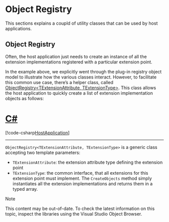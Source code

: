 Object Registry
=====
This sections explains a coupld of utility classes that can be used by host applications.


Object Registry
----
Often, the host application just needs to create an instance of all the extension implementations registered with a particular extension point.

In the example above, we explicitly went through the plug-in registry object model to illustrate how the various classes interact. However, to facilitate this common use case, there’s a helper class, called [ObjectRegistry<TExtensionAttribute, TExtensionType>](../../api/core/Sdl.Core.PluginFramework.ObjectRegistry-2.yml). This class allows the host application to quickly create a list of extension implementation objects as follows:

# [C#](#tab/tabid-1)
[!code-csharp[HostApplication](code_samples/HostApplication.cs#L75-L80)]
***

`ObjectRegistry<TExtensionAttribute, TExtensionType>` is a generic class accepting two template parameters:

* `TExtensionAttribute`: the extension attribute type defining the extension point
* `TExtensionType`: the common interface, that all extensions for this extension point must implement.
The `CreateObjects` method simply instantiates all the extension implementations and returns them in a typed array.

> [!NOTE]
> 
> This content may be out-of-date. To check the latest information on this topic, inspect the libraries using the Visual Studio Object Browser.
